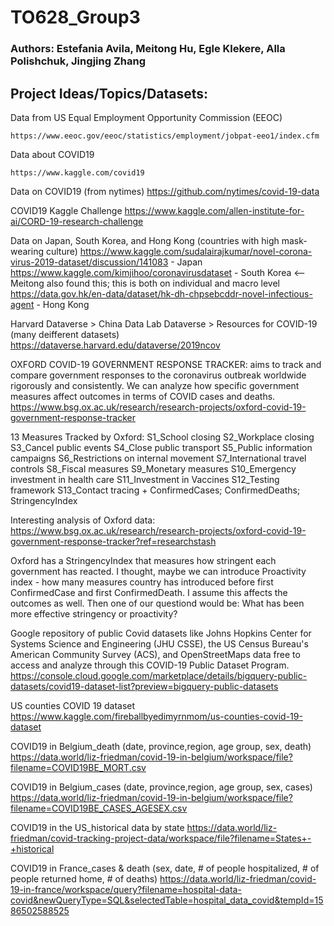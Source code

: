 # TO628_Group3

### Authors: Estefania Avila, Meitong Hu, Egle Klekere, Alla Polishchuk, Jingjing Zhang

## Project Ideas/Topics/Datasets:

Data from US Equal Employment Opportunity Commission (EEOC)

    https://www.eeoc.gov/eeoc/statistics/employment/jobpat-eeo1/index.cfm
    
Data about COVID19

    https://www.kaggle.com/covid19
    
Data on COVID19 (from nytimes)
    https://github.com/nytimes/covid-19-data


COVID19 Kaggle Challenge
    https://www.kaggle.com/allen-institute-for-ai/CORD-19-research-challenge
    

Data on Japan, South Korea, and Hong Kong (countries with high mask-wearing culture)
    https://www.kaggle.com/sudalairajkumar/novel-corona-virus-2019-dataset/discussion/141083 - Japan
    https://www.kaggle.com/kimjihoo/coronavirusdataset - South Korea <-- Meitong also found this; this is both on individual and macro level
    https://data.gov.hk/en-data/dataset/hk-dh-chpsebcddr-novel-infectious-agent - Hong Kong

Harvard Dataverse > China Data Lab Dataverse > Resources for COVID-19 (many deifferent datasets)
https://dataverse.harvard.edu/dataverse/2019ncov



OXFORD COVID-19 GOVERNMENT RESPONSE TRACKER: aims to track and compare government responses to the coronavirus outbreak worldwide rigorously and consistently. We can analyze how specific government measures affect outcomes in terms of COVID cases and deaths.
https://www.bsg.ox.ac.uk/research/research-projects/oxford-covid-19-government-response-tracker

13 Measures Tracked by Oxford:
S1_School closing
S2_Workplace closing
S3_Cancel public events
S4_Close public transport
S5_Public information campaigns
S6_Restrictions on internal movement
S7_International travel controls
S8_Fiscal measures
S9_Monetary measures
S10_Emergency investment in health care
S11_Investment in Vaccines
S12_Testing framework
S13_Contact tracing
+
ConfirmedCases; ConfirmedDeaths; StringencyIndex

Interesting analysis of Oxford data:
https://www.bsg.ox.ac.uk/research/research-projects/oxford-covid-19-government-response-tracker?ref=researchstash

Oxford has a StringencyIndex that measures how stringent each government has reacted. I thought, maybe we can introduce Proactivity index - how many measures country has introduced before first ConfirmedCase and first ConfirmedDeath. I assume this affects the outcomes as well. Then one of our questiond would be: What has been more effective stringency or proactivity?



Google repository of public Covid datasets like Johns Hopkins Center for Systems Science and Engineering (JHU CSSE), the US Census Bureau's American Community Survey (ACS), and OpenStreetMaps data free to access and analyze through this COVID-19 Public Dataset Program.
https://console.cloud.google.com/marketplace/details/bigquery-public-datasets/covid19-dataset-list?preview=bigquery-public-datasets


US counties COVID 19 dataset
https://www.kaggle.com/fireballbyedimyrnmom/us-counties-covid-19-dataset

COVID19 in Belgium_death (date, province,region, age group, sex, death)
https://data.world/liz-friedman/covid-19-in-belgium/workspace/file?filename=COVID19BE_MORT.csv

COVID19 in Belgium_cases (date, province,region, age group, sex, cases)
https://data.world/liz-friedman/covid-19-in-belgium/workspace/file?filename=COVID19BE_CASES_AGESEX.csv

COVID19 in the US_historical data by state
https://data.world/liz-friedman/covid-tracking-project-data/workspace/file?filename=States+-+historical

COVID19 in France_cases & death (sex, date, # of people hospitalized, # of people returned home, # of deaths)
https://data.world/liz-friedman/covid-19-in-france/workspace/query?filename=hospital-data-covid&newQueryType=SQL&selectedTable=hospital_data_covid&tempId=1586502588525


